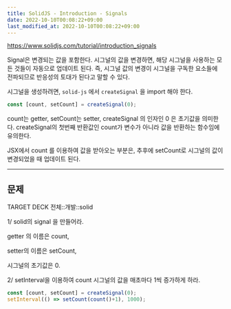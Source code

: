 ```yaml
---
title: SolidJS - Introduction - Signals
date: 2022-10-10T00:08:22+09:00
last_modified_at: 2022-10-10T00:08:22+09:00
---
```


https://www.solidjs.com/tutorial/introduction_signals

Signal은 변경되는 값을 포함한다. 시그널의 값을 변경하면, 해당 시그널을 사용하는 모든 것들이 자동으로 업데이트 된다. 즉, 시그널 값의 변경이 시그널을 구독한 요소들에 전파되므로 반응성의 토대가 된다고 말할 수 있다.

시그널을 생성하려면, `solid-js` 에서 `createSignal` 을 import 해야 한다.

```ts
const [count, setCount] = createSignal(0);
```
count는 getter, setCount는 setter, createSignal 의 인자인 0 은 초기값을 의미한다. createSignal의 첫번째 반환값인 count가 변수가 아니라 값을 반환하는 함수임에 유의한다.

JSX에서 count 를 이용하여 값을 받아오는 부분은, 추후에 setCount로 시그널의 값이 변경되었을 때 업데이트 된다.

---

## 문제

TARGET DECK
전체::개발::solid

<!--ankiQ-->

1/ solid의 signal 을 만들어라.

getter 의 이름은 count,

setter의 이름은 setCount,

시그널의 초기값은 0.

2/ setInterval을 이용하여 count 시그널의 값을 매초마다 1씩 증가하게 하라.

<!--ankiA-->

```ts
const [count, setCount] = createSignal(0);
setInterval(() => setCount(count()+1), 1000);
```

<!--ankiE-->
<!--ID: 1664944861074-->
